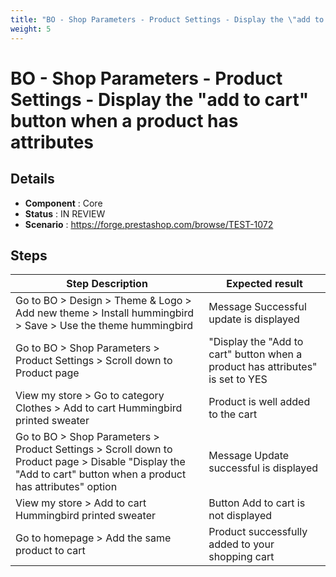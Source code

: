```yaml
---
title: "BO - Shop Parameters - Product Settings - Display the \"add to cart\" button when a product has attributes"
weight: 5
---
```


# BO - Shop Parameters - Product Settings - Display the \"add to cart\" button when a product has attributes
## Details
* **Component** : Core
* **Status** : IN REVIEW
* **Scenario** : https://forge.prestashop.com/browse/TEST-1072

## Steps
| Step Description | Expected result |
| ----- | ----- |
| Go to BO > Design > Theme & Logo > Add new theme > Install hummingbird > Save > Use the theme hummingbird | Message Successful update is displayed |
| Go to BO > Shop Parameters > Product Settings > Scroll down to Product page | "Display the "Add to cart" button when a product has attributes" is set to YES |
| View my store > Go to category Clothes > Add to cart Hummingbird printed sweater | Product is well added to the cart |
| Go to BO > Shop Parameters > Product Settings > Scroll down to Product page > Disable "Display the "Add to cart" button when a product has attributes" option | Message Update successful is displayed |
| View my store > Add to cart Hummingbird printed sweater | Button Add to cart is not displayed |
| Go to homepage > Add the same product to cart | Product successfully added to your shopping cart |
